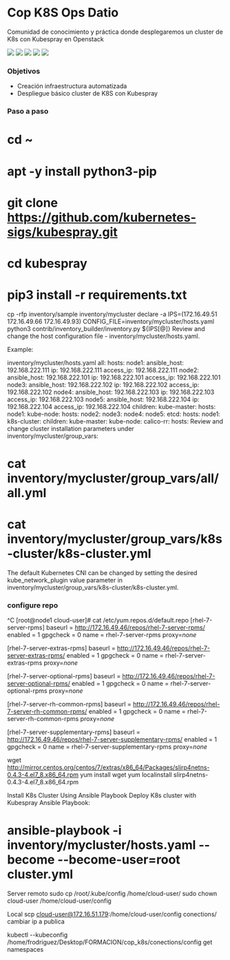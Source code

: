 # Cop  K8S Ops Datio

Comunidad de conocimiento y práctica donde desplegaremos un cluster de K8s con Kubespray en Openstack

![](https://img.shields.io/github/commit-activity/w/felixrod78/cop_k8s?style=plastic) ![](https://img.shields.io/github/last-commit/felixrod78/cop_k8s) ![](https://img.shields.io/github/issues-pr/felixrod78/cop_k8s?style=plastic) ![](https://img.shields.io/github/languages/code-size/felixrod78/cop_k8s) ![](https://img.shields.io/badge/CoP-K8s-brightgreen)


### Objetivos

- Creación infraestructura automatizada
- Despliegue básico cluster de K8S con Kubespray

### Paso a paso


# cd ~
# apt -y install python3-pip
# git clone https://github.com/kubernetes-sigs/kubespray.git
# cd kubespray
# pip3 install -r requirements.txt
cp -rfp inventory/sample inventory/mycluster
declare -a IPS=(172.16.49.51 172.16.49.66  172.16.49.93)
CONFIG_FILE=inventory/mycluster/hosts.yaml python3 contrib/inventory_builder/inventory.py ${IPS[@]}
Review and change the host configuration file - inventory/mycluster/hosts.yaml.

Example:

inventory/mycluster/hosts.yaml
all:
  hosts:
    node1:
      ansible_host: 192.168.222.111
      ip: 192.168.222.111
      access_ip: 192.168.222.111
    node2:
      ansible_host: 192.168.222.101
      ip: 192.168.222.101
      access_ip: 192.168.222.101
    node3:
      ansible_host: 192.168.222.102
      ip: 192.168.222.102
      access_ip: 192.168.222.102
    node4:
      ansible_host: 192.168.222.103
      ip: 192.168.222.103
      access_ip: 192.168.222.103
    node5:
      ansible_host: 192.168.222.104
      ip: 192.168.222.104
      access_ip: 192.168.222.104
  children:
    kube-master:
      hosts:
        node1:
    kube-node:
      hosts:
        node2:
        node3:
        node4:
        node5:
    etcd:
      hosts:
        node1:
    k8s-cluster:
      children:
        kube-master:
        kube-node:
    calico-rr:
      hosts:
Review and change cluster installation parameters under inventory/mycluster/group_vars:

# cat inventory/mycluster/group_vars/all/all.yml
# cat inventory/mycluster/group_vars/k8s-cluster/k8s-cluster.yml
The default Kubernetes CNI can be changed by setting the desired kube_network_plugin value parameter in inventory/mycluster/group_vars/k8s-cluster/k8s-cluster.yml.


### configure repo

^C
[root@node1 cloud-user]# cat /etc/yum.repos.d/default.repo 
[rhel-7-server-rpms]
baseurl = http://172.16.49.46/repos/rhel-7-server-rpms/
enabled = 1
gpgcheck = 0
name = rhel-7-server-rpms
proxy=_none_

[rhel-7-server-extras-rpms]
baseurl = http://172.16.49.46/repos/rhel-7-server-extras-rpms/
enabled = 1
gpgcheck = 0
name = rhel-7-server-extras-rpms
proxy=_none_

[rhel-7-server-optional-rpms]
baseurl = http://172.16.49.46/repos/rhel-7-server-optional-rpms/
enabled = 1
gpgcheck = 0
name = rhel-7-server-optional-rpms
proxy=_none_

[rhel-7-server-rh-common-rpms]
baseurl = http://172.16.49.46/repos/rhel-7-server-rh-common-rpms/
enabled = 1
gpgcheck = 0
name = rhel-7-server-rh-common-rpms
proxy=_none_

[rhel-7-server-supplementary-rpms]
baseurl = http://172.16.49.46/repos/rhel-7-server-supplementary-rpms/
enabled = 1
gpgcheck = 0
name = rhel-7-server-supplementary-rpms
proxy=_none_




wget http://mirror.centos.org/centos/7/extras/x86_64/Packages/slirp4netns-0.4.3-4.el7_8.x86_64.rpm
yum install wget
yum localinstall slirp4netns-0.4.3-4.el7_8.x86_64.rpm

Install K8s Cluster Using Ansible Playbook
Deploy K8s cluster with Kubespray Ansible Playbook:

# ansible-playbook -i inventory/mycluster/hosts.yaml --become --become-user=root cluster.yml
Server remoto
 sudo cp /root/.kube/config /home/cloud-user/
sudo chown cloud-user /home/cloud-user/config 

Local
scp cloud-user@172.16.51.179:/home/cloud-user/config conections/
cambiar ip a publica 

 kubectl --kubeconfig /home/frodriguez/Desktop/FORMACION/cop_k8s/conections/config get namespaces
